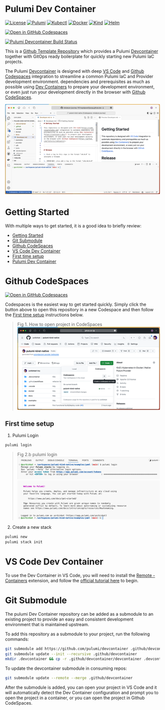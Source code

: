 # Pulumi Dev Container

[![License](https://img.shields.io/github/license/usrbinkat/iac-mesh-pac)]() [![Pulumi](https://img.shields.io/badge/pulumi-v3.102.0-blueviolet)](https://www.pulumi.com/docs/get-started/install/) [![Kubectl](https://img.shields.io/badge/kubectl-v1.26.13-blueviolet)](https://kubernetes.io/docs/tasks/tools/install-kubectl/) [![Docker](https://img.shields.io/badge/docker-v25.0.0-blueviolet)](https://docs.docker.com/get-docker/) [![Kind](https://img.shields.io/badge/kind-v0.20.0-blueviolet)](https://kind.sigs.k8s.io/docs/user/quick-start/) [![Helm](https://img.shields.io/badge/helm-v3.14.0-blueviolet)](https://helm.sh/docs/intro/install/)

[![Open in GitHub Codespaces](https://github.com/codespaces/badge.svg)](https://codespaces.new/pulumi/devcontainer?quickstart=1)

[![Pulumi Devcontainer Build Status](https://github.com/pulumi/devcontainer/actions/workflows/build.yaml/badge.svg)](https://github.com/pulumi/devcontainer/actions/workflows/build.yaml)

This is a [Github Template Repository](https://docs.github.com/en/repositories/creating-and-managing-repositories/creating-a-repository-from-a-template) which provides a Pulumi [Devcontainer](https://code.visualstudio.com/docs/devcontainers/containers) together with GitOps ready boilerplate for quickly starting new Pulumi IaC projects.

The Pulumi [Devcontainer](https://code.visualstudio.com/docs/devcontainers/containers) is designed with deep [VS Code](https://code.visualstudio.com) and [Github Codespaces](https://github.com/features/codespaces) integration to streamline a common Pulumi IaC and Provider development environment. dependencies and prerequisites as much as possible using [Dev Containers](https://containers.dev/) to prepare your development environment, or even just run your development directly in the browser with [Github CodeSpaces](https://github.com/features/codespaces).

![CodeSpaces Screenshot](./.github/assets/codespaces.png)

# Getting Started

With multiple ways to get started, it is a good idea to briefly review:

- [Getting Started](#getting-started)
- [Git Submodule](#git-submodule)
- [Github CodeSpaces](#github-codespaces)
- [VS Code Dev Container](#vs-code-dev-container)
- [First time setup](#first-time-setup)
- [Pulumi Dev Container](#pulumi-dev-container)

# Github CodeSpaces

[![Open in GitHub Codespaces](https://github.com/codespaces/badge.svg)](https://codespaces.new/pulumi/devcontainer?quickstart=1)

Codespaces is the easiest way to get started quickly. Simply click the button above to open this repository in a new Codespace and then follow the [First time setup](#first-time-setup) instructions below.

> Fig 1. How to open project in CodeSpaces
![How to open repository in CodeSpaces](./.github/assets/gh-open-codespaces.png)

## First time setup

1. Pulumi Login

```bash
pulumi login
```

> Fig 2.b pulumi login
![Pulumi login](./.github/assets/pulumi-login.png)
![Pulumi login complete](./.github/assets/pulumi-login-complete.png)

2. Create a new stack

```bash
pulumi new
pulumi stack init
```

# VS Code Dev Container

To use the Dev Container in VS Code, you will need to install the [Remote - Containers](https://marketplace.visualstudio.com/items?itemName=ms-vscode-remote.remote-containers) extension, and follow the [official tutorial here](https://code.visualstudio.com/docs/devcontainers/tutorial) to begin.

# Git Submodule

The pulumi Dev Container repository can be added as a submodule to an existing project to provide an easy and consistent development environment that is maintained upstream.

To add this repository as a submodule to your project, run the following commands:

```bash
git submodule add https://github.com/pulumi/devcontainer .github/devcontainer
git submodule update --init --recursive .github/devcontainer
mkdir .devcontainer && cp -r .github/devcontainer/devcontainer .devcontainer
```

To update the devcontainer submodule in consuming repos:

```bash
git submodule update --remote --merge .github/devcontainer
```

After the submodule is added, you can open your project in VS Code and it will automatically detect the Dev Container configuration and prompt you to open the project in a container, or you can open the project in Github CodeSpaces.
